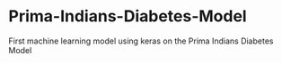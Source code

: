 # Prima-Indians-Diabetes-Model
First machine learning model using keras on the Prima Indians Diabetes Model

